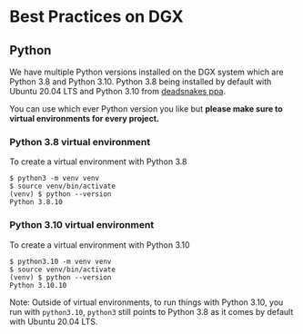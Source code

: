 # Best Practices on DGX

## Python

We have multiple Python versions installed on the DGX system which are Python 3.8 and Python 3.10.
Python 3.8 being installed by default with Ubuntu 20.04 LTS and Python 3.10 from [deadsnakes ppa](https://launchpad.net/~deadsnakes/+archive/ubuntu/ppa).

You can use which ever Python version you like but **please make sure to virtual environments for every project.**

### Python 3.8 virtual environment
To create a virtual environment with Python 3.8

```console
$ python3 -m venv venv
$ source venv/bin/activate
(venv) $ python --version
Python 3.8.10
```
### Python 3.10 virtual environment
To create a virtual environment with Python 3.10

```console
$ python3.10 -m venv venv
$ source venv/bin/activate
(venv) $ python --version
Python 3.10.10
```

Note: Outside of virtual environments, to run things with Python 3.10, you run with `python3.10`, `python3` still points to Python 3.8 as it comes by default with Ubuntu 20.04 LTS.
